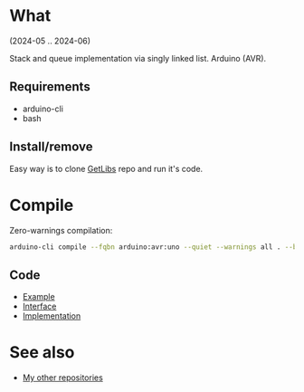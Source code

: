 # What

(2024-05 .. 2024-06)

Stack and queue implementation via singly linked list. Arduino (AVR).

## Requirements

  * arduino-cli
  * bash


## Install/remove

Easy way is to clone [GetLibs][GetLibs] repo and run it's code.


# Compile

Zero-warnings compilation:

```bash
arduino-cli compile --fqbn arduino:avr:uno --quiet --warnings all . --build-property compiler.cpp.extra_flags="-std=c++1z"
```

## Code

* [Example][Example]
* [Interface][Interface]
* [Implementation][Implementation]


# See also

* [My other repositories](https://github.com/martin-eden/contents)

[Example]: examples/me_List/me_List.ino
[Interface]: src/me_List.h
[Implementation]: src/me_List.cpp

[GetLibs]: https://github.com/martin-eden/Embedded-Framework-GetLibs

[Embedded]: https://github.com/martin-eden/Embedded_Crafts/tree/master/Parts
[Repos]: https://github.com/martin-eden/contents
